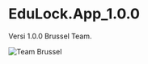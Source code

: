 # EduLock.App_1.0.0
Versi 1.0.0
Brussel Team.


![Team Brussel](https://user-images.githubusercontent.com/72971062/146674103-db75ec04-044f-41dc-b9b8-fcbabd6c3590.png)
